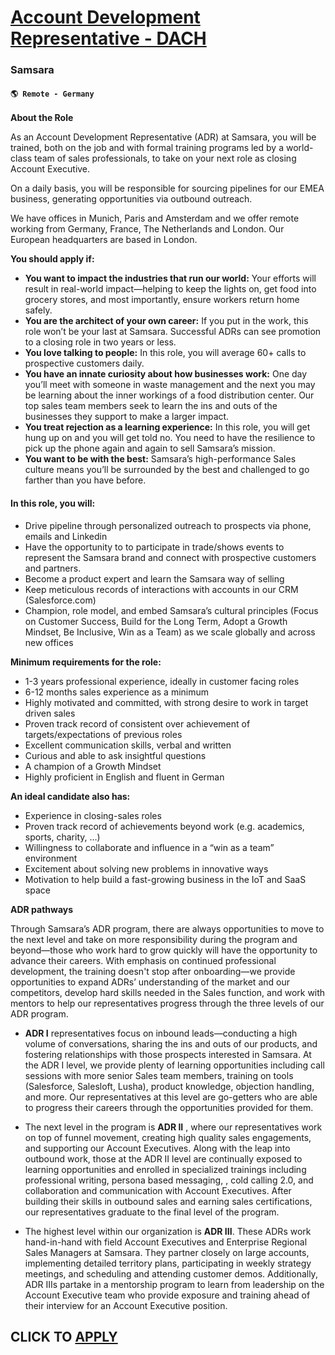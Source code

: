 # [Account Development Representative - DACH](https://www.remotewlb.com/apply/account-development-representative-dach-121755)  
### Samsara  
#### `🌎 Remote - Germany`  

**About the Role**

As an Account Development Representative (ADR) at Samsara, you will be trained, both on the job and with formal training programs led by a world-class team of sales professionals, to take on your next role as closing Account Executive.

On a daily basis, you will be responsible for sourcing pipelines for our EMEA business, generating opportunities via outbound outreach.

We have offices in Munich, Paris and Amsterdam and we offer remote working from Germany, France, The Netherlands and London. Our European headquarters are based in London.

**You should apply if:**

  * **You want to impact the industries that run our world:** Your efforts will result in real-world impact—helping to keep the lights on, get food into grocery stores, and most importantly, ensure workers return home safely.
  * **You are the architect of your own career:** If you put in the work, this role won’t be your last at Samsara. Successful ADRs can see promotion to a closing role in two years or less.
  * **You love talking to people:** In this role, you will average 60+ calls to prospective customers daily.
  * **You have an innate curiosity about how businesses work:** One day you’ll meet with someone in waste management and the next you may be learning about the inner workings of a food distribution center. Our top sales team members seek to learn the ins and outs of the businesses they support to make a larger impact.
  * **You treat rejection as a learning experience:** In this role, you will get hung up on and you will get told no. You need to have the resilience to pick up the phone again and again to sell Samsara’s mission.
  * **You want to be with the best:** Samsara’s high-performance Sales culture means you’ll be surrounded by the best and challenged to go farther than you have before.

#### **In this role, you will:**

  * Drive pipeline through personalized outreach to prospects via phone, emails and Linkedin
  * Have the opportunity to to participate in trade/shows events to represent the Samsara brand and connect with prospective customers and partners.
  * Become a product expert and learn the Samsara way of selling
  * Keep meticulous records of interactions with accounts in our CRM (Salesforce.com)
  * Champion, role model, and embed Samsara’s cultural principles (Focus on Customer Success, Build for the Long Term, Adopt a Growth Mindset, Be Inclusive, Win as a Team) as we scale globally and across new offices

**Minimum requirements for the role:**

  * 1-3 years professional experience, ideally in customer facing roles
  * 6-12 months sales experience as a minimum
  * Highly motivated and committed, with strong desire to work in target driven sales
  * Proven track record of consistent over achievement of targets/expectations of previous roles
  * Excellent communication skills, verbal and written
  * Curious and able to ask insightful questions
  * A champion of a Growth Mindset
  * Highly proficient in English and fluent in German

**An ideal candidate also has:**

  * Experience in closing-sales roles
  * Proven track record of achievements beyond work (e.g. academics, sports, charity, …)
  * Willingness to collaborate and influence in a “win as a team” environment
  * Excitement about solving new problems in innovative ways
  * Motivation to help build a fast-growing business in the IoT and SaaS space

**ADR pathways**

Through Samsara’s ADR program, there are always opportunities to move to the next level and take on more responsibility during the program and beyond—those who work hard to grow quickly will have the opportunity to advance their careers. With emphasis on continued professional development, the training doesn't stop after onboarding—we provide opportunities to expand ADRs’ understanding of the market and our competitors, develop hard skills needed in the Sales function, and work with mentors to help our representatives progress through the three levels of our ADR program.

  * **ADR I** representatives focus on inbound leads—conducting a high volume of conversations, sharing the ins and outs of our products, and fostering relationships with those prospects interested in Samsara. At the ADR I level, we provide plenty of learning opportunities including call sessions with more senior Sales team members, training on tools (Salesforce, Salesloft, Lusha), product knowledge, objection handling, and more. Our representatives at this level are go-getters who are able to progress their careers through the opportunities provided for them.

  * The next level in the program is **ADR II** , where our representatives work on top of funnel movement, creating high quality sales engagements, and supporting our Account Executives. Along with the leap into outbound work, those at the ADR II level are continually exposed to learning opportunities and enrolled in specialized trainings including professional writing, persona based messaging, , cold calling 2.0, and collaboration and communication with Account Executives. After building their skills in outbound sales and earning sales certifications, our representatives graduate to the final level of the program.

  * The highest level within our organization is **ADR III**. These ADRs work hand-in-hand with field Account Executives and Enterprise Regional Sales Managers at Samsara. They partner closely on large accounts, implementing detailed territory plans, participating in weekly strategy meetings, and scheduling and attending customer demos. Additionally, ADR IIIs partake in a mentorship program to learn from leadership on the Account Executive team who provide exposure and training ahead of their interview for an Account Executive position.

  
## CLICK TO [APPLY](https://www.remotewlb.com/apply/account-development-representative-dach-121755)

